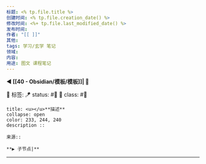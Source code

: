 ```yaml
---
标题: <% tp.file.title %>
创建时间: <% tp.file.creation_date() %>
修改时间: <%+ tp.file.last_modified_date() %>
发布时间: 
作者: "[[ ]]"
其他:
tags: 学习/玄学 笔记
领域:
内容:
用途: 图文 课程笔记
---
```


**◀️ [[40 - Obsidian/模板/模板]]| 📎** 

🧩 标签: 
🪁 status: #🔖 
🎏 class: #📸 

```ad-info
title: <u></u>**描述**
collapse: open
color: 233, 244, 240
description :: 

来源::

**▶️ 子节点|**

```


---
